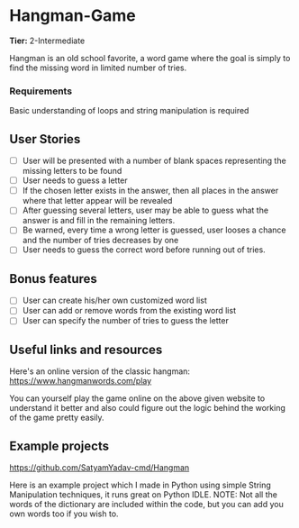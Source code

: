 # Hangman-Game

**Tier:** 2-Intermediate

Hangman is an old school favorite, a word game where the goal is simply to find the missing word in limited number of tries.
### Requirements
Basic understanding of loops and string manipulation is required

## User Stories

-   [ ] User will be presented with a number of blank spaces representing the missing letters to be found
-   [ ] User needs to guess a letter
-   [ ] If the chosen letter exists in the answer, then all places in the answer where that letter appear will be revealed
-   [ ] After guessing several letters, user may be able to guess what the answer is and fill in the remaining letters.
-   [ ] Be warned, every time a wrong letter is guessed, user looses a chance and the number of tries decreases by one
-   [ ] User needs to guess the correct word before running out of tries.

## Bonus features

-   [ ] User can create his/her own customized word list
-   [ ] User can add or remove words from the existing word list
-   [ ] User can specify the number of tries to guess the letter

## Useful links and resources

Here's an online version of the classic hangman: https://www.hangmanwords.com/play

You can yourself play the game online on the above given website to understand it better and also could figure out the logic behind the working of the game pretty easily.

## Example projects
https://github.com/SatyamYadav-cmd/Hangman

Here is an example project which I made in Python using simple String Manipulation techniques, it runs great on Python IDLE.
NOTE: Not all the words of the dictionary are included within the code, but you can add you own words too if you wish to.
